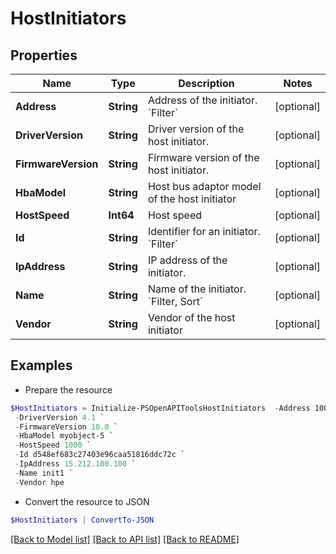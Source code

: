 # HostInitiators
## Properties

Name | Type | Description | Notes
------------ | ------------- | ------------- | -------------
**Address** | **String** | Address of the initiator. &#x60;Filter&#x60; | [optional] 
**DriverVersion** | **String** | Driver version of the host initiator. | [optional] 
**FirmwareVersion** | **String** | Firmware version of the host initiator. | [optional] 
**HbaModel** | **String** | Host bus adaptor model of the host initiator | [optional] 
**HostSpeed** | **Int64** | Host speed | [optional] 
**Id** | **String** | Identifier for an initiator. &#x60;Filter&#x60; | [optional] 
**IpAddress** | **String** | IP address of the initiator. | [optional] 
**Name** | **String** | Name of the initiator. &#x60;Filter, Sort&#x60; | [optional] 
**Vendor** | **String** | Vendor of the host initiator | [optional] 

## Examples

- Prepare the resource
```powershell
$HostInitiators = Initialize-PSOpenAPIToolsHostInitiators  -Address 100008F1EABFE61C `
 -DriverVersion 4.1 `
 -FirmwareVersion 10.0 `
 -HbaModel myobject-5 `
 -HostSpeed 1000 `
 -Id d548ef683c27403e96caa51816ddc72c `
 -IpAddress 15.212.100.100 `
 -Name init1 `
 -Vendor hpe
```

- Convert the resource to JSON
```powershell
$HostInitiators | ConvertTo-JSON
```

[[Back to Model list]](../README.md#documentation-for-models) [[Back to API list]](../README.md#documentation-for-api-endpoints) [[Back to README]](../README.md)

